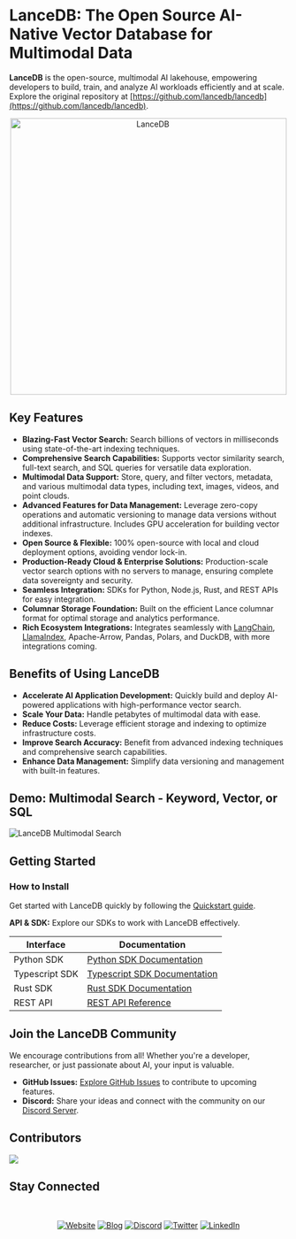 # LanceDB: The Open Source AI-Native Vector Database for Multimodal Data

**LanceDB** is the open-source, multimodal AI lakehouse, empowering developers to build, train, and analyze AI workloads efficiently and at scale.  Explore the original repository at [https://github.com/lancedb/lancedb](https://github.com/lancedb/lancedb).

<div align="center">
<img src="docs/src/assets/hero-header.png" alt="LanceDB" width="500" >
</div>

## Key Features

*   **Blazing-Fast Vector Search:** Search billions of vectors in milliseconds using state-of-the-art indexing techniques.
*   **Comprehensive Search Capabilities:** Supports vector similarity search, full-text search, and SQL queries for versatile data exploration.
*   **Multimodal Data Support:**  Store, query, and filter vectors, metadata, and various multimodal data types, including text, images, videos, and point clouds.
*   **Advanced Features for Data Management:**  Leverage zero-copy operations and automatic versioning to manage data versions without additional infrastructure.  Includes GPU acceleration for building vector indexes.
*   **Open Source & Flexible:**  100% open-source with local and cloud deployment options, avoiding vendor lock-in.
*   **Production-Ready Cloud & Enterprise Solutions:** Production-scale vector search options with no servers to manage, ensuring complete data sovereignty and security.
*   **Seamless Integration:**  SDKs for Python, Node.js, Rust, and REST APIs for easy integration.
*   **Columnar Storage Foundation:** Built on the efficient Lance columnar format for optimal storage and analytics performance.
*   **Rich Ecosystem Integrations:** Integrates seamlessly with [LangChain](https://python.langchain.com/docs/integrations/vectorstores/lancedb/), [LlamaIndex](https://gpt-index.readthedocs.io/en/latest/examples/vector_stores/LanceDBIndexDemo.html), Apache-Arrow, Pandas, Polars, and DuckDB, with more integrations coming.

## Benefits of Using LanceDB

*   **Accelerate AI Application Development:** Quickly build and deploy AI-powered applications with high-performance vector search.
*   **Scale Your Data:** Handle petabytes of multimodal data with ease.
*   **Reduce Costs:** Leverage efficient storage and indexing to optimize infrastructure costs.
*   **Improve Search Accuracy:** Benefit from advanced indexing techniques and comprehensive search capabilities.
*   **Enhance Data Management:** Simplify data versioning and management with built-in features.

## Demo: Multimodal Search - Keyword, Vector, or SQL

<img max-width="750px" alt="LanceDB Multimodal Search" src="https://github.com/lancedb/lancedb/assets/917119/09c5afc5-7816-4687-bae4-f2ca194426ec">

## Getting Started

### How to Install

Get started with LanceDB quickly by following the [Quickstart guide](https://lancedb.github.io/lancedb/basic/).

**API & SDK:** Explore our SDKs to work with LanceDB effectively.

| Interface        | Documentation                                                                 |
| ---------------- | ----------------------------------------------------------------------------- |
| Python SDK       | [Python SDK Documentation](https://lancedb.github.io/lancedb/python/python/)    |
| Typescript SDK   | [Typescript SDK Documentation](https://lancedb.github.io/lancedb/js/globals/) |
| Rust SDK         | [Rust SDK Documentation](https://docs.rs/lancedb/latest/lancedb/index.html)   |
| REST API         | [REST API Reference](https://docs.lancedb.com/api-reference/introduction)    |

## Join the LanceDB Community

We encourage contributions from all!  Whether you're a developer, researcher, or just passionate about AI, your input is valuable.

*   **GitHub Issues:**  [Explore GitHub Issues](https://github.com/lancedb/lancedb/issues) to contribute to upcoming features.
*   **Discord:**  Share your ideas and connect with the community on our [Discord Server](https://discord.gg/G5DcmnZWKB).

## Contributors

[<img src="https://contrib.rocks/image?repo=lancedb/lancedb" />](https://github.com/lancedb/lancedb/graphs/contributors)

## Stay Connected

<div align="center">

</br>

[![Website](https://img.shields.io/badge/-Website-100000?style=for-the-badge&labelColor=645cfb&color=645cfb)](https://lancedb.com/)
[![Blog](https://img.shields.io/badge/Blog-100000?style=for-the-badge&labelColor=645cfb&color=645cfb)](https://blog.lancedb.com/)
[![Discord](https://img.shields.io/badge/-Discord-100000?style=for-the-badge&logo=discord&logoColor=white&labelColor=645cfb&color=645cfb)](https://discord.gg/zMM32dvNtd)
[![Twitter](https://img.shields.io/badge/-Twitter-100000?style=for-the-badge&logo=x&logoColor=white&labelColor=645cfb&color=645cfb)](https://twitter.com/lancedb)
[![LinkedIn](https://img.shields.io/badge/-LinkedIn-100000?style=for-the-badge&logo=linkedin&logoColor=white&labelColor=645cfb&color=645cfb)](https://www.linkedin.com/company/lancedb/)

</div>